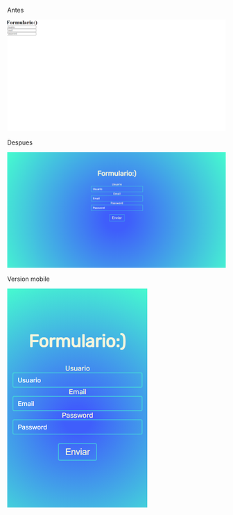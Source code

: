<p>Antes</p>

<img src="Antes.png"/>

<p>Despues</p>

<img src="Despues.png"/>


<p>Version mobile</p>

<img src="Mobile.png"/>

